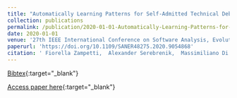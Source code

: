 ```yaml
---
title: "Automatically Learning Patterns for Self-Admitted Technical Debt Removal"
collection: publications
permalink: /publication/2020-01-01-Automatically-Learning-Patterns-for-Self-Admitted-Technical-Debt-Removal
date: 2020-01-01
venue: '27th IEEE International Conference on Software Analysis, Evolution and Reengineering, SANER 2020, London, ON, Canada, February 18-21, 2020'
paperurl: 'https://doi.org/10.1109/SANER48275.2020.9054868'
citation: ' Fiorella Zampetti,  Alexander Serebrenik,  Massimiliano Di Penta, &quot;Automatically Learning Patterns for Self-Admitted Technical Debt Removal.&quot; 27th IEEE International Conference on Software Analysis, Evolution and Reengineering, SANER 2020, London, ON, Canada, February 18-21, 2020, 2020.'
---
```

[Bibtex](https://dblp.org/rec/conf/wcre/ZampettiSP20.bib){:target="_blank"}

[Access paper here](https://doi.org/10.1109/SANER48275.2020.9054868){:target="_blank"}
